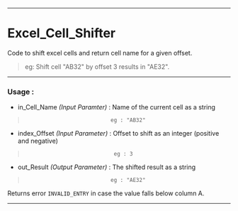 ***

# Excel_Cell_Shifter
Code to shift excel cells and return cell name for a given offset. 
> eg: Shift cell "AB32" by offset 3 results in "AE32".

***

### Usage : 
* in_Cell_Name _(Input Paramter)_ : Name of the current cell as a string 
>                                eg : "AB32"
                                
* index_Offset _(Input Parameter)_ : Offset to shift as an integer (positive and negative)
>                                 eg : 3
                                 
* out_Result _(Output Parameter)_ : The shifted result as a string
>                                eg : "AE32"

Returns error `INVALID_ENTRY` in case the value falls below column A. 

***
